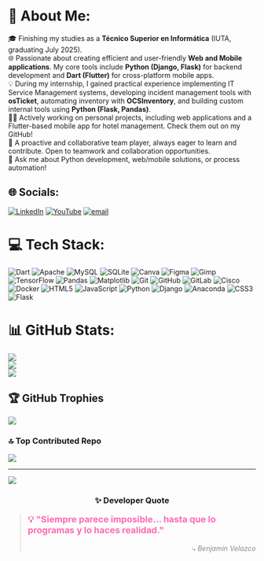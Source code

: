 # 💫 About Me:
🎓 Finishing my studies as a **Técnico Superior en Informática** (IUTA, graduating July 2025).<br>🌐 Passionate about creating efficient and user-friendly **Web and Mobile applications**. My core tools include **Python (Django, Flask)** for backend development and **Dart (Flutter)** for cross-platform mobile apps.<br>💡 During my internship, I gained practical experience implementing IT Service Management systems, developing incident management tools with **osTicket**, automating inventory with **OCSInventory**, and building custom internal tools using **Python (Flask, Pandas)**.<br>👨‍💻 Actively working on personal projects, including web applications and a Flutter-based mobile app for hotel management. Check them out on my GitHub!<br>👥 A proactive and collaborative team player, always eager to learn and contribute. Open to teamwork and collaboration opportunities.<br>💬 Ask me about Python development, web/mobile solutions, or process automation!


## 🌐 Socials:
[![LinkedIn](https://img.shields.io/badge/LinkedIn-%230077B5.svg?logo=linkedin&logoColor=white)](https://linkedin.com/in/benjamin-velazco-093037293/) [![YouTube](https://img.shields.io/badge/YouTube-%23FF0000.svg?logo=YouTube&logoColor=white)](https://youtube.com/@benjaminvelazco-v9v) [![email](https://img.shields.io/badge/Email-D14836?logo=gmail&logoColor=white)](mailto:benjaminvelazco.01@gmail.com) 

# 💻 Tech Stack:
![Dart](https://img.shields.io/badge/dart-%230175C2.svg?style=for-the-badge&logo=dart&logoColor=white) ![Apache](https://img.shields.io/badge/apache-%23D42029.svg?style=for-the-badge&logo=apache&logoColor=white) ![MySQL](https://img.shields.io/badge/mysql-4479A1.svg?style=for-the-badge&logo=mysql&logoColor=white) ![SQLite](https://img.shields.io/badge/sqlite-%2307405e.svg?style=for-the-badge&logo=sqlite&logoColor=white) ![Canva](https://img.shields.io/badge/Canva-%2300C4CC.svg?style=for-the-badge&logo=Canva&logoColor=white) ![Figma](https://img.shields.io/badge/figma-%23F24E1E.svg?style=for-the-badge&logo=figma&logoColor=white) ![Gimp](https://img.shields.io/badge/Gimp-657D8B?style=for-the-badge&logo=gimp&logoColor=FFFFFF) ![TensorFlow](https://img.shields.io/badge/TensorFlow-%23FF6F00.svg?style=for-the-badge&logo=TensorFlow&logoColor=white) ![Pandas](https://img.shields.io/badge/pandas-%23150458.svg?style=for-the-badge&logo=pandas&logoColor=white) ![Matplotlib](https://img.shields.io/badge/Matplotlib-%23ffffff.svg?style=for-the-badge&logo=Matplotlib&logoColor=black) ![Git](https://img.shields.io/badge/git-%23F05033.svg?style=for-the-badge&logo=git&logoColor=white) ![GitHub](https://img.shields.io/badge/github-%23121011.svg?style=for-the-badge&logo=github&logoColor=white) ![GitLab](https://img.shields.io/badge/gitlab-%23181717.svg?style=for-the-badge&logo=gitlab&logoColor=white) ![Cisco](https://img.shields.io/badge/cisco-%23049fd9.svg?style=for-the-badge&logo=cisco&logoColor=black) ![Docker](https://img.shields.io/badge/docker-%230db7ed.svg?style=for-the-badge&logo=docker&logoColor=white) ![HTML5](https://img.shields.io/badge/html5-%23E34F26.svg?style=for-the-badge&logo=html5&logoColor=white) ![JavaScript](https://img.shields.io/badge/javascript-%23323330.svg?style=for-the-badge&logo=javascript&logoColor=%23F7DF1E) ![Python](https://img.shields.io/badge/python-3670A0?style=for-the-badge&logo=python&logoColor=ffdd54) ![Django](https://img.shields.io/badge/django-%23092E20.svg?style=for-the-badge&logo=django&logoColor=white) ![Anaconda](https://img.shields.io/badge/Anaconda-%2344A833.svg?style=for-the-badge&logo=anaconda&logoColor=white) ![CSS3](https://img.shields.io/badge/css3-%231572B6.svg?style=for-the-badge&logo=css3&logoColor=white) ![Flask](https://img.shields.io/badge/flask-%23000.svg?style=for-the-badge&logo=flask&logoColor=white)
# 📊 GitHub Stats:
![](https://github-readme-stats.vercel.app/api?username=BenjiVZ&theme=codeSTACKr&hide_border=false&include_all_commits=false&count_private=false)<br/>
![](https://nirzak-streak-stats.vercel.app/?user=BenjiVZ&theme=codeSTACKr&hide_border=false)<br/>
![](https://github-readme-stats.vercel.app/api/top-langs/?username=BenjiVZ&theme=codeSTACKr&hide_border=false&include_all_commits=false&count_private=false&layout=compact)

## 🏆 GitHub Trophies
![](https://github-profile-trophy.vercel.app/?username=BenjiVZ&theme=shadow_blue&no-frame=false&no-bg=false&margin-w=4)

### 🔝 Top Contributed Repo
![](https://github-contributor-stats.vercel.app/api?username=BenjiVZ&limit=5&theme=dark&combine_all_yearly_contributions=true)

---
[![](https://visitcount.itsvg.in/api?id=BenjiVZ&icon=0&color=0)](https://visitcount.itsvg.in)

<!-- Proudly created with GPRM ( https://gprm.itsvg.in ) -->


<h3 align="center">✨ Developer Quote</h3>

<blockquote>
  <p style="color:#ff69b4; font-size: 18px; font-weight: bold;">
    💡 "Siempre parece imposible... hasta que lo programas y lo haces realidad."
  </p>
  <p style="text-align: right; color: #888;">⤷ <em>Benjamin Velazco</em></p>
</blockquote>


